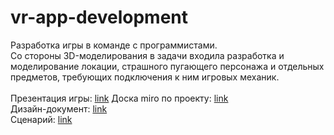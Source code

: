 # vr-app-development
Разработка игры в команде с программистами. <br />
Со стороны 3D-моделирования в задачи входила разработка и моделирование локации, страшного пугающего персонажа и отдельных предметов, требующих подключения к ним игровых механик. <br />
<br />
Презентация игры: [link](https://drive.google.com/file/d/1DnpDjrWUgUeoC2wE8oGxUIRCU8DhjoMW/view?usp=sharing)
Доска miro по проекту: [link](https://miro.com/app/board/uXjVPMeWGNE=/) <br />
Дизайн-документ: [link](https://docs.google.com/document/d/1ZE1Wx7OE4HkCZxrm9r0wns3r4UZjGDH9EX61L0Ow-s0/edit?usp=sharing) <br />
Сценарий: [link](https://docs.google.com/document/d/1vBKsmhEUrnpASLr2-agcmxitAoUX6srx3n6Dw1SpOb4/edit?usp=sharing)

